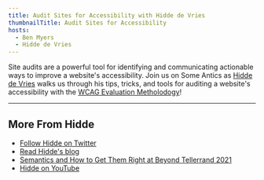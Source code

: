 ```yaml
---
title: Audit Sites for Accessibility with Hidde de Vries
thumbnailTitle: Audit Sites for Accessibility
hosts:
  - Ben Myers
  - Hidde de Vries
---
```


Site audits are a powerful tool for identifying and communicating actionable ways to improve a website's accessibility. Join us on Some Antics as [Hidde de Vries](https://twitter.com/hdv) walks us through his tips, tricks, and tools for auditing a website's accessibility with the [WCAG Evaluation Metholodogy](https://www.w3.org/WAI/test-evaluate/conformance/wcag-em/)!

---

## More From Hidde

- [Follow Hidde on Twitter](https://twitter.com/hdv)
- [Read Hidde's blog](https://hidde.blog)
- [Semantics and How to Get Them Right at Beyond Tellerrand 2021](https://www.youtube.com/watch?v=YG9WQUfH7ZU)
- [Hidde on YouTube](https://www.youtube.com/channel/UC6YfRUNWCmXe8uNWb74uIQA/)